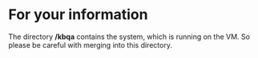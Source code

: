# For your information

The directory **/kbqa** contains the system, which is running on the VM. So please be careful with merging into this directory.
